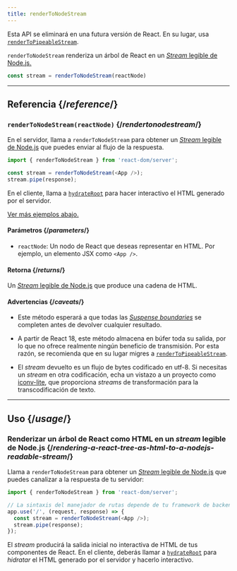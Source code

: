 ```yaml
---
title: renderToNodeStream
---
```


<Deprecated>

Esta API se eliminará en una futura versión de React. En su lugar, usa [`renderToPipeableStream`](/reference/react-dom/server/renderToPipeableStream).

</Deprecated>

<Intro>

`renderToNodeStream` renderiza un árbol de React en un [*Stream* legible de Node.js.](https://nodejs.org/api/stream.html#readable-streams)

```js
const stream = renderToNodeStream(reactNode)
```

</Intro>

<InlineToc />

---

## Referencia {/*reference*/}

### `renderToNodeStream(reactNode)` {/*rendertonodestream*/}

En el servidor, llama a `renderToNodeStream` para obtener un [*Stream* legible de Node.js](https://nodejs.org/api/stream.html#readable-streams) que puedes enviar al flujo de la respuesta.

```js
import { renderToNodeStream } from 'react-dom/server';

const stream = renderToNodeStream(<App />);
stream.pipe(response);
```

En el cliente, llama a [`hydrateRoot`](/reference/react-dom/client/hydrateRoot) para hacer interactivo el HTML generado por el servidor.

[Ver más ejemplos abajo.](#usage)

#### Parámetros {/*parameters*/}

* `reactNode`: Un nodo de React que deseas representar en HTML. Por ejemplo, un elemento JSX como `<App />`.

#### Retorna {/*returns*/}

Un [*Stream* legible de Node.js](https://nodejs.org/api/stream.html#readable-streams) que produce una cadena de HTML.

#### Advertencias {/*caveats*/}

* Este método esperará a que todas las [*Suspense boundaries*](/reference/react/Suspense) se completen antes de devolver cualquier resultado.

* A partir de React 18, este método almacena en búfer toda su salida, por lo que no ofrece realmente ningún beneficio de transmisión. Por esta razón, se recomienda que en su lugar migres a [`renderToPipeableStream`](/reference/react-dom/server/renderToPipeableStream).

* El *stream* devuelto es un flujo de bytes codificado en utf-8. Si necesitas un *stream* en otra codificación, echa un vistazo a un proyecto como [iconv-lite](https://www.npmjs.com/package/iconv-lite), que proporciona *streams* de transformación para la transcodificación de texto.

---

## Uso {/*usage*/}

### Renderizar un árbol de React como HTML en un *stream* legible de Node.js {/*rendering-a-react-tree-as-html-to-a-nodejs-readable-stream*/}

Llama a `renderToNodeStream` para obtener un [*Stream* legible de Node.js](https://nodejs.org/api/stream.html#readable-streams) que puedes canalizar a la respuesta de tu servidor:

```js {5-6}
import { renderToNodeStream } from 'react-dom/server';

// La sintaxis del manejador de rutas depende de tu framework de backend.
app.use('/', (request, response) => {
  const stream = renderToNodeStream(<App />);
  stream.pipe(response);
});
```

El *stream* producirá la salida inicial no interactiva de HTML de tus componentes de React. En el cliente, deberás llamar a [`hydrateRoot`](/reference/react-dom/client/hydrateRoot) para *hidratar* el HTML generado por el servidor y hacerlo interactivo.
